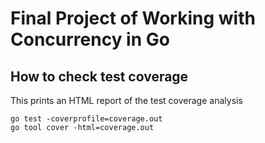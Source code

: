 # Final Project of Working with Concurrency in Go

## How to check test coverage

This prints an HTML report of the test coverage analysis

```
go test -coverprofile=coverage.out
go tool cover -html=coverage.out
```
